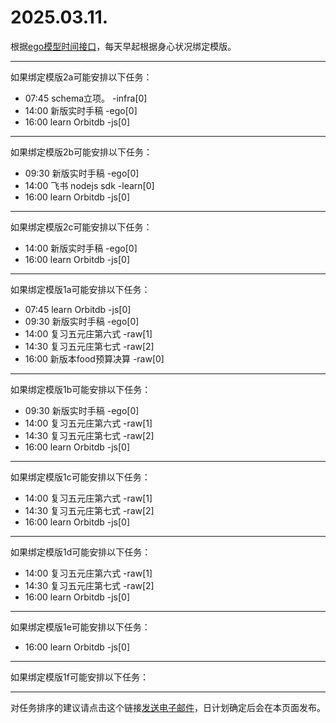 # 2025.03.11.

根据[ego模型时间接口](https://gitee.com/hyg/blog/blob/master/timeflow.md)，每天早起根据身心状况绑定模版。

---
如果绑定模版2a可能安排以下任务：

- 07:45	schema立项。 -infra[0]
- 14:00	新版实时手稿 -ego[0]
- 16:00	learn Orbitdb -js[0]

---
如果绑定模版2b可能安排以下任务：

- 09:30	新版实时手稿 -ego[0]
- 14:00	飞书 nodejs sdk -learn[0]
- 16:00	learn Orbitdb -js[0]

---
如果绑定模版2c可能安排以下任务：

- 14:00	新版实时手稿 -ego[0]
- 16:00	learn Orbitdb -js[0]

---
如果绑定模版1a可能安排以下任务：

- 07:45	learn Orbitdb -js[0]
- 09:30	新版实时手稿 -ego[0]
- 14:00	复习五元庄第六式 -raw[1]
- 14:30	复习五元庄第七式 -raw[2]
- 16:00	新版本food预算决算 -raw[0]

---
如果绑定模版1b可能安排以下任务：

- 09:30	新版实时手稿 -ego[0]
- 14:00	复习五元庄第六式 -raw[1]
- 14:30	复习五元庄第七式 -raw[2]
- 16:00	learn Orbitdb -js[0]

---
如果绑定模版1c可能安排以下任务：

- 14:00	复习五元庄第六式 -raw[1]
- 14:30	复习五元庄第七式 -raw[2]
- 16:00	learn Orbitdb -js[0]

---
如果绑定模版1d可能安排以下任务：

- 14:00	复习五元庄第六式 -raw[1]
- 14:30	复习五元庄第七式 -raw[2]
- 16:00	learn Orbitdb -js[0]

---
如果绑定模版1e可能安排以下任务：

- 16:00	learn Orbitdb -js[0]

---
如果绑定模版1f可能安排以下任务：


---
对任务排序的建议请点击这个链接<a href="mailto:huangyg@mars22.com?subject=关于2025.03.11.任务排序的建议&body=date: 2025.03.11.%0D%0Afile: ../../blog/release/time/d.20250311.md%0D%0A---请勿修改邮件主题及以上内容---%0D%0A">发送电子邮件</a>，日计划确定后会在本页面发布。